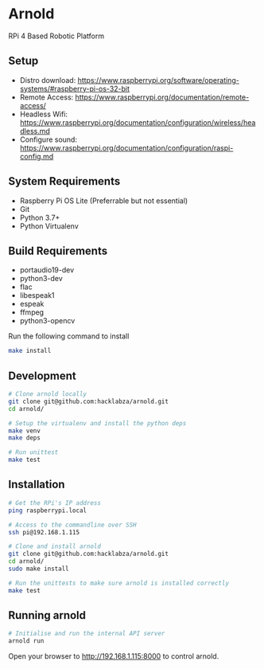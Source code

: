 # Arnold
RPi 4 Based Robotic Platform

## Setup

 - Distro download: https://www.raspberrypi.org/software/operating-systems/#raspberry-pi-os-32-bit
 - Remote Access: https://www.raspberrypi.org/documentation/remote-access/
 - Headless Wifi: https://www.raspberrypi.org/documentation/configuration/wireless/headless.md
 - Configure sound: https://www.raspberrypi.org/documentation/configuration/raspi-config.md

## System Requirements

 - Raspberry Pi OS Lite (Preferrable but not essential)
 - Git
 - Python 3.7+
 - Python Virtualenv

## Build Requirements

 - portaudio19-dev
 - python3-dev
 - flac
 - libespeak1
 - espeak
 - ffmpeg
 - python3-opencv

Run the following command to install

```bash
make install
```

## Development

```bash
# Clone arnold locally
git clone git@github.com:hacklabza/arnold.git
cd arnold/

# Setup the virtualenv and install the python deps
make venv
make deps

# Run unittest
make test
```

## Installation

```bash
# Get the RPi's IP address
ping raspberrypi.local

# Access to the commandline over SSH
ssh pi@192.168.1.115

# Clone and install arnold
git clone git@github.com:hacklabza/arnold.git
cd arnold/
sudo make install

# Run the unittests to make sure arnold is installed correctly
make test
```

## Running arnold

```bash
# Initialise and run the internal API server
arnold run
```

Open your browser to http://192.168.1.115:8000 to control arnold.
